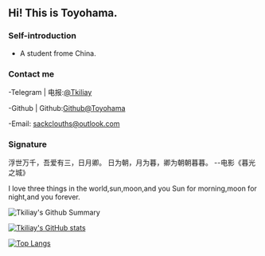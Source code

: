 ## Hi! This is Toyohama.
 
### Self-introduction
- A student frome China. 

### Contact me 

-Telegram | 电报:[@Tkiliay](https://t.me/Tkiliay)

-Github | Github:[Github@Toyohama](https://github.com/Tkiliay)

-Email: sackclouths@outlook.com

### Signature

浮世万千，吾爱有三，日月卿。
日为朝，月为暮，卿为朝朝暮暮。
--电影《暮光之城》

I love three things in the world,sun,moon,and you
Sun for morning,moon for night,and you forever.

![Tkiliay's Github Summary](https://github-profile-summary-cards.vercel.app/api/cards/profile-details?username=Tkiliay&theme=vue)

[![Tkiliay's GitHub stats](https://github-readme-stats.vercel.app/api?username=Tkiliay&theme=onedark)](https://github.com/anuraghazra/github-readme-stats)

[![Top Langs](https://github-readme-stats.vercel.app/api/top-langs/?username=Tkiliay&exclude_repo=kernel_xiaomi_msm8953)](https://github.com/anuraghazra/github-readme-stats)

